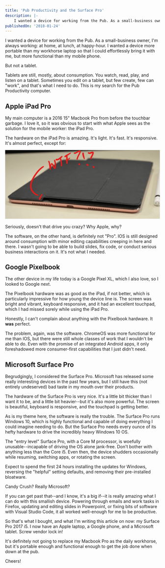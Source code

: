 ```yaml
---
title: 'Pub Productivity and the Surface Pro'
description: |-
    I wanted a device for working from the Pub. As a small-business owner, I'm always working: at home, at lunch, at happy-hour. I wanted a device more portable than my workhorse laptop so that I could effortlessly bring it with me, but more functional than my mobile phone.
publishedOn: '2018-01-24'
---
```


I wanted a device for working from the Pub. As a small-business owner, I'm always working: at home, at lunch, at happy-hour. I wanted a device more portable than my workhorse laptop so that I could effortlessly bring it with me, but more functional than my mobile phone.

But not a tablet.

Tablets are still, mostly, about consumption. You watch, read, play, and listen on a tablet. Sometimes you edit on a tablet, but few create, few can "work", and that's what I need to do. This is my search for the Pub Productivity computer.

## Apple iPad Pro
My main computer is a 2016 15" Macbook Pro from before the touchbar garbage. I love it, so it was obvious to start with what Apple sees as the solution for the mobile worker: the iPad Pro.

The hardware on the iPad Pro is amazing. It's light. It's fast. It's responsive. It's almost perfect, except for:

![Uneven keyboard cover on the iPad Pro](ipad-pro-cover.png)

Seriously, doesn't that drive you crazy? Why Apple, why?

The software, on the other hand, is definitely not "Pro". IOS is still designed around consumption with minor editing capabilities creeping in here and there. I wasn't going to be able to build slides, fix code, or conduct serious business interactions on it. It's not what I needed.

## Google Pixelbook
The other device in my life today is a Google Pixel XL, which I also love, so I looked to Google next.

The Pixelbook hardware was as good as the iPad, if not better, which is particularly impressive for how young the device line is. The screen was bright and vibrant, keyboard responsive, and it had an excellent touchpad, which I had missed sorely while using the iPad Pro.

Honestly, I can't complain about anything with the Pixelbook hardware. It **was** perfect.

The problem, again, was the software. ChromeOS was more functional for me than IOS, but there were still whole classes of work that I wouldn't be able to do. Even with the promise of an integrated Android apps, it only foreshadowed more consumer-first capabilities that I just didn't need.

## Microsoft Surface Pro
Begrudgingly, I considered the Surface Pro. Microsoft has released some really interesting devices in the past few years, but I still have this (not entirely undeserved) bad taste in my mouth over their products.

The hardware of the Surface Pro is very nice. It's a little bit thicker than I want it to be, and a little bit heavier--but it's also more powerful. The screen is beautiful, keyboard is responsive, and the touchpad is getting better.

As is my theme here, the software is really the trouble. The Surface Pro runs Windows 10, which is highly functional and capable of doing everything I could imagine needing to do. But the Surface Pro needs every ounce of its hefty hardware to drive the incredibly heavy Windows 10 OS.

The "entry level" Surface Pro, with a Core M processor, is woefully unusable--incapable of driving the OS alone jank-free. Don't bother with anything less than the Core i5. Even then, the device shudders occasionally while resuming, switching apps, or rotating the screen.

Expect to spend the first 24 hours installing the updates for Windows, reversing the "helpful" setting defaults, and removing their pre-installed bloatware.

Candy Crush? Really Microsoft?

If you can get past that--and I know, it's a big if--it is really amazing what I can do with this smallish device. Powering through emails and work tasks in Firefox, updating and editing slides in Powerpoint, or fixing bits of software with Visual Studio Code, it all worked well-enough for me to be productive.

So that's what I bought, and what I'm writing this article on now: my Surface Pro 2017 i5. I now have an Apple laptop, a Google phone, and a Microsoft tablet. Screw vendor lock in!

It's definitely not going to replace my Macbook Pro as the daily workhorse, but it's portable enough and functional enough to get the job done when down at the pub.

Cheers!

